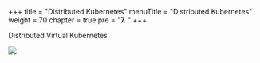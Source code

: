 +++
title = "Distributed Kubernetes"
menuTitle = "Distributed Kubernetes"
weight = 70
chapter = true
pre = "<b>7. </b>"
+++

Distributed Virtual Kubernetes

![](/images/diagrams/Slide7.PNG)